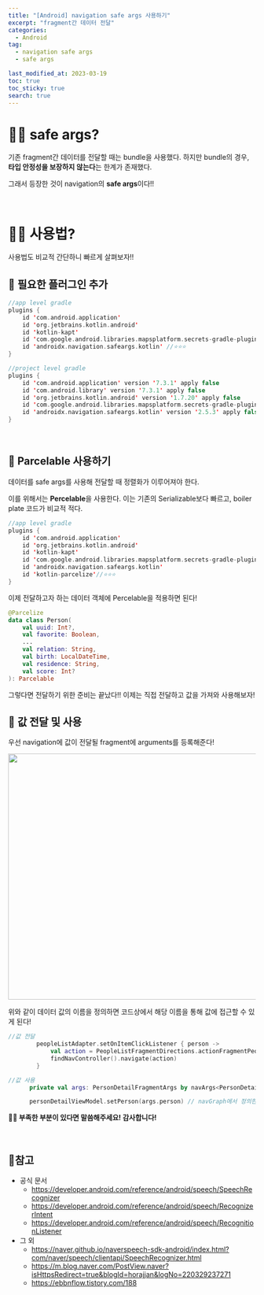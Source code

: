 ```yaml
---
title: "[Android] navigation safe args 사용하기"
excerpt: "fragment간 데이터 전달"
categories:
  - Android
tag:
  - navigation safe args
  - safe args

last_modified_at: 2023-03-19
toc: true
toc_sticky: true
search: true
---
```


# 🙋‍♀️ safe args?
  기존 fragment간 데이터를 전달할 때는 bundle을 사용했다. 하지만 bundle의 경우, **타입 안정성을 보장하지 않는다**는 한계가 존재했다.

  그래서 등장한 것이 navigation의 **safe args**이다!!

<br>

# 🙋‍♀️ 사용법?

사용법도 비교적 간단하니 빠르게 살펴보자!!

## 👀 필요한 플러그인 추가

```kotlin
//app level gradle
plugins {
    id 'com.android.application'
    id 'org.jetbrains.kotlin.android'
    id 'kotlin-kapt'
    id 'com.google.android.libraries.mapsplatform.secrets-gradle-plugin'
    id 'androidx.navigation.safeargs.kotlin' //⭐⭐⭐
}
```

```kotlin
//project level gradle
plugins {
    id 'com.android.application' version '7.3.1' apply false
    id 'com.android.library' version '7.3.1' apply false
    id 'org.jetbrains.kotlin.android' version '1.7.20' apply false
    id 'com.google.android.libraries.mapsplatform.secrets-gradle-plugin' version '2.0.1' apply false
    id 'androidx.navigation.safeargs.kotlin' version '2.5.3' apply false //⭐⭐⭐ 버전은 검색을 통해 최신 버전을 사용하면 된다!
}
```

<br>

## 👀 Parcelable 사용하기
데이터를 safe args를 사용해 전달할 때 정렬화가 이루어져야 한다.

이를 위해서는 **Percelable**을 사용한다. 이는 기존의 Serializable보다 빠르고, boiler plate 코드가 비교적 적다.

```kotlin
//app level gradle
plugins {
    id 'com.android.application'
    id 'org.jetbrains.kotlin.android'
    id 'kotlin-kapt'
    id 'com.google.android.libraries.mapsplatform.secrets-gradle-plugin'
    id 'androidx.navigation.safeargs.kotlin'
    id 'kotlin-parcelize'//⭐⭐⭐
}
```

이제 전달하고자 하는 데이터 객체에 Percelable을 적용하면 된다!

```kotlin
@Parcelize
data class Person(
    val uuid: Int?,
    val favorite: Boolean,
    ...
    val relation: String,
    val birth: LocalDateTime,
    val residence: String,
    val score: Int?
): Parcelable
```

그렇다면 전달하기 위한 준비는 끝났다!! 이제는 직접 전달하고 값을 가져와 사용해보자!

## 👀 값 전달 및 사용

우선 navigation에 값이 전달될 fragment에 arguments를 등록해준다!

<img src = "https://drive.google.com/uc?id=1aofuj7NVVIuTp9YFKL9eLb5tmWTITQUL" width = 600 height = 500>

위와 같이 데이터 값의 이름을 정의하면 코드상에서 해당 이름을 통해 값에 접근할 수 있게 된다!

```kotlin
//값 전달
        peopleListAdapter.setOnItemClickListener { person ->
            val action = PeopleListFragmentDirections.actionFragmentPeopleListToFragmentPersonDetail(it)
            findNavController().navigate(action)
        }
```

```kotlin
//값 사용
      private val args: PersonDetailFragmentArgs by navArgs<PersonDetailFragmentArgs>() //args 선언

      personDetailViewModel.setPerson(args.person) // navGraph에서 정의한 이름으로 사용
```

**🙇‍♀️ 부족한 부분이 있다면 말씀해주세요! 감사합니다!**

<br>

## 📃참고
* 공식 문서
    * <https://developer.android.com/reference/android/speech/SpeechRecognizer>
    * <https://developer.android.com/reference/android/speech/RecognizerIntent>
    * <https://developer.android.com/reference/android/speech/RecognitionListener>
* 그 외
    * <https://naver.github.io/naverspeech-sdk-android/index.html?com/naver/speech/clientapi/SpeechRecognizer.html>
    * <https://m.blog.naver.com/PostView.naver?isHttpsRedirect=true&blogId=horajjan&logNo=220329237271>
    * <https://ebbnflow.tistory.com/188>